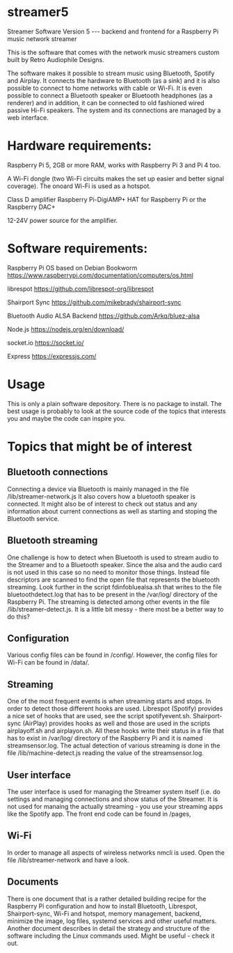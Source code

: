 # streamer5

Streamer Software Version 5 --- backend and frontend for a Raspberry Pi music network streamer

This is the software that comes with the network music streamers custom built by Retro Audiophile Designs.

The software makes it possible to stream music using Bluetooth, Spotify and Airplay. It connects the hardware to Bluetooth (as a sink) and it is also possible to connect to home networks with cable or Wi-Fi. It is even possible to connect a Bluetooth speaker or Bluetooth headphones (as a renderer) and in addition, it can be connected to old fashioned wired passive Hi-Fi speakers. The system and its connections are managed by a web interface.

Hardware requirements:
=====================
Raspberry Pi 5, 2GB or more RAM, works with Raspberry Pi 3 and Pi 4 too.

A Wi-Fi dongle (two Wi-Fi circuits makes the set up easier and better signal coverage). The onoard Wi-Fi is used as a hotspot.

Class D amplifier Raspberry Pi-DigiAMP+ HAT for Raspberry Pi or the Raspberry DAC+  

12-24V power source for the amplifier. 

Software requirements:
=====================
Raspberry Pi OS based on Debian Bookworm https://www.raspberrypi.com/documentation/computers/os.html

librespot https://github.com/librespot-org/librespot

Shairport Sync https://github.com/mikebrady/shairport-sync

Bluetooth Audio ALSA Backend https://github.com/Arkq/bluez-alsa

Node.js https://nodejs.org/en/download/

socket.io https://socket.io/

Express https://expressjs.com/

Usage
====

This is only a plain software depository. There is no package to install. The best usage is probably to look at the source code of the topics that interests you and maybe the code can inspire you.

Topics that might be of interest
================================
Bluetooth connections
---------------------
Connecting a device via Bluetooth is mainly managed in the file /lib/streamer-network.js It also covers how a bluetooth speaker is connected. It might also be of interest to check out status and any information about current connections as well as starting and stoping the Bluetooth service.

Bluetooth streaming
--------------------
One challenge is how to detect when Bluetooth is used to stream audio to the Streamer and to a Bluetooth speaker. Since the alsa and the audio card is not used in this case so no need to monitor those things. Instead file descriptors are scanned to find the open file that represents the bluetooth streaming. Look further in the script fdinfobluealsa.sh that writes to the file bluetoothdetect.log that has to be present in the /var/log/ directory of the Raspberry Pi. The streaming is detected among other events in the file /lib/streamer-detect.js. It is a little bit messy - there most be a better way to do this?

Configuration
-------------
Various config files can be found in /config/. However, the config files for Wi-Fi can be found in /data/.

Streaming
---------
One of the most frequent events is when streaming starts and stops. In order to detect those different hooks are used. Librespot (Spotify) provides a nice set of hooks that are used, see the script spotifyevent.sh. Shairport-sync (AirPlay) provides hooks as well and those are used in the scripts airplayoff.sh and airplayon.sh. All these hooks write their status in a file that has to exist in /var/log/ directory of the Raspberry Pi and it is named streamsensor.log. The actual detection of various streaming is done in the file /lib/machine-detect.js reading the value of the streamsensor.log. 

User interface
--------------
The user interface is used for managing the Streamer system itself (i.e. do settings and managing connections and show status of the Streamer. It is not used for manaing the actually streaming - you use your streaming apps like the Spotify app. The front end code can be found in /pages,

Wi-Fi
-----
In order to manage all aspects of wireless networks nmcli is used. Open the file /lib/streamer-network and have a look.

Documents
----------
There is one document that is a rather detailed building recipe for the Raspberry Pi configuration and how to install Bluetooth, Librespot, Shairport-sync, Wi-Fi and hotspot, memory management, backend, minimize the image, log files, systemd services and other useful matters. Another document describes in detail the strategy and structure of the software including the Linux commands used. Might be useful - check it out.
